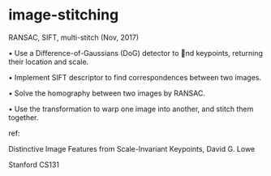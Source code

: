 # image-stitching
RANSAC, SIFT, multi-stitch (Nov, 2017)

• Use a Difference-of-Gaussians (DoG) detector to nd keypoints, returning their location and scale.

• Implement SIFT descriptor to find correspondences between two images.

• Solve the homography between two images by RANSAC.

• Use the transformation to warp one image into another, and stitch them together.

ref: 

Distinctive Image Features from Scale-Invariant Keypoints, David G. Lowe

Stanford CS131
